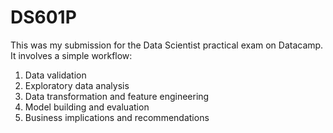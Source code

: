 # DS601P

This was my submission for the Data Scientist practical exam on Datacamp. It involves a simple workflow:
1. Data validation
2. Exploratory data analysis
3. Data transformation and feature engineering
4. Model building and evaluation
5. Business implications and recommendations
